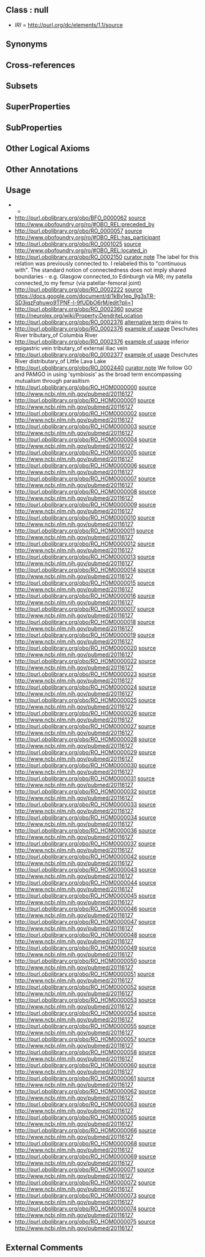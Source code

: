 
## Class : null

 * *IRI* = http://purl.org/dc/elements/1.1/source

## Synonyms


## Cross-references


## Subsets


## SuperProperties


## SubProperties


## Other Logical Axioms


## Other Annotations


## Usage

 * -
 * http://purl.obolibrary.org/obo/BFO_0000062 [source](../../ce/source.md) http://www.obofoundry.org/ro/#OBO_REL:preceded_by
 * http://purl.obolibrary.org/obo/RO_0000057 [source](../../ce/source.md) http://www.obofoundry.org/ro/#OBO_REL:has_participant
 * http://purl.obolibrary.org/obo/RO_0001025 [source](../../ce/source.md) http://www.obofoundry.org/ro/#OBO_REL:located_in
 * http://purl.obolibrary.org/obo/RO_0002150 [curator note](../../IAO/32/IAO_0000232.md) The label for this relation was previously connected to. I relabeled this to "continuous with". The standard notion of connectedness does not imply shared boundaries - e.g. Glasgow connected_to Edinburgh via M8; my patella connected_to my femur (via patellar-femoral joint)
 * http://purl.obolibrary.org/obo/RO_0002222 [source](../../ce/source.md) https://docs.google.com/document/d/1kBv1ep_9g3sTR-SD3jqzFqhuwo9TPNF-l-9fUDbO6rM/edit?pli=1
 * http://purl.obolibrary.org/obo/RO_0002360 [source](../../ce/source.md) http://neurolex.org/wiki/Property:DendriteLocation
 * http://purl.obolibrary.org/obo/RO_0002376 [alternative term](../../IAO/18/IAO_0000118.md) drains to
 * http://purl.obolibrary.org/obo/RO_0002376 [example of usage](../../IAO/12/IAO_0000112.md) Deschutes River tributary_of Columbia River
 * http://purl.obolibrary.org/obo/RO_0002376 [example of usage](../../IAO/12/IAO_0000112.md) inferior epigastric vein tributary_of external iliac vein
 * http://purl.obolibrary.org/obo/RO_0002377 [example of usage](../../IAO/12/IAO_0000112.md) Deschutes River distributary_of Little Lava Lake
 * http://purl.obolibrary.org/obo/RO_0002440 [curator note](../../IAO/32/IAO_0000232.md) We follow GO and PAMGO in using 'symbiosis' as the broad term encompassing mutualism through parasitism
 * http://purl.obolibrary.org/obo/RO_HOM0000000 [source](../../ce/source.md) http://www.ncbi.nlm.nih.gov/pubmed/20116127
 * http://purl.obolibrary.org/obo/RO_HOM0000001 [source](../../ce/source.md) http://www.ncbi.nlm.nih.gov/pubmed/20116127
 * http://purl.obolibrary.org/obo/RO_HOM0000002 [source](../../ce/source.md) http://www.ncbi.nlm.nih.gov/pubmed/20116127
 * http://purl.obolibrary.org/obo/RO_HOM0000003 [source](../../ce/source.md) http://www.ncbi.nlm.nih.gov/pubmed/20116127
 * http://purl.obolibrary.org/obo/RO_HOM0000004 [source](../../ce/source.md) http://www.ncbi.nlm.nih.gov/pubmed/20116127
 * http://purl.obolibrary.org/obo/RO_HOM0000005 [source](../../ce/source.md) http://www.ncbi.nlm.nih.gov/pubmed/20116127
 * http://purl.obolibrary.org/obo/RO_HOM0000006 [source](../../ce/source.md) http://www.ncbi.nlm.nih.gov/pubmed/20116127
 * http://purl.obolibrary.org/obo/RO_HOM0000007 [source](../../ce/source.md) http://www.ncbi.nlm.nih.gov/pubmed/20116127
 * http://purl.obolibrary.org/obo/RO_HOM0000008 [source](../../ce/source.md) http://www.ncbi.nlm.nih.gov/pubmed/20116127
 * http://purl.obolibrary.org/obo/RO_HOM0000009 [source](../../ce/source.md) http://www.ncbi.nlm.nih.gov/pubmed/20116127
 * http://purl.obolibrary.org/obo/RO_HOM0000010 [source](../../ce/source.md) http://www.ncbi.nlm.nih.gov/pubmed/20116127
 * http://purl.obolibrary.org/obo/RO_HOM0000011 [source](../../ce/source.md) http://www.ncbi.nlm.nih.gov/pubmed/20116127
 * http://purl.obolibrary.org/obo/RO_HOM0000012 [source](../../ce/source.md) http://www.ncbi.nlm.nih.gov/pubmed/20116127
 * http://purl.obolibrary.org/obo/RO_HOM0000013 [source](../../ce/source.md) http://www.ncbi.nlm.nih.gov/pubmed/20116127
 * http://purl.obolibrary.org/obo/RO_HOM0000014 [source](../../ce/source.md) http://www.ncbi.nlm.nih.gov/pubmed/20116127
 * http://purl.obolibrary.org/obo/RO_HOM0000015 [source](../../ce/source.md) http://www.ncbi.nlm.nih.gov/pubmed/20116127
 * http://purl.obolibrary.org/obo/RO_HOM0000016 [source](../../ce/source.md) http://www.ncbi.nlm.nih.gov/pubmed/20116127
 * http://purl.obolibrary.org/obo/RO_HOM0000017 [source](../../ce/source.md) http://www.ncbi.nlm.nih.gov/pubmed/20116127
 * http://purl.obolibrary.org/obo/RO_HOM0000018 [source](../../ce/source.md) http://www.ncbi.nlm.nih.gov/pubmed/20116127
 * http://purl.obolibrary.org/obo/RO_HOM0000019 [source](../../ce/source.md) http://www.ncbi.nlm.nih.gov/pubmed/20116127
 * http://purl.obolibrary.org/obo/RO_HOM0000020 [source](../../ce/source.md) http://www.ncbi.nlm.nih.gov/pubmed/20116127
 * http://purl.obolibrary.org/obo/RO_HOM0000022 [source](../../ce/source.md) http://www.ncbi.nlm.nih.gov/pubmed/20116127
 * http://purl.obolibrary.org/obo/RO_HOM0000023 [source](../../ce/source.md) http://www.ncbi.nlm.nih.gov/pubmed/20116127
 * http://purl.obolibrary.org/obo/RO_HOM0000024 [source](../../ce/source.md) http://www.ncbi.nlm.nih.gov/pubmed/20116127
 * http://purl.obolibrary.org/obo/RO_HOM0000025 [source](../../ce/source.md) http://www.ncbi.nlm.nih.gov/pubmed/20116127
 * http://purl.obolibrary.org/obo/RO_HOM0000026 [source](../../ce/source.md) http://www.ncbi.nlm.nih.gov/pubmed/20116127
 * http://purl.obolibrary.org/obo/RO_HOM0000027 [source](../../ce/source.md) http://www.ncbi.nlm.nih.gov/pubmed/20116127
 * http://purl.obolibrary.org/obo/RO_HOM0000028 [source](../../ce/source.md) http://www.ncbi.nlm.nih.gov/pubmed/20116127
 * http://purl.obolibrary.org/obo/RO_HOM0000029 [source](../../ce/source.md) http://www.ncbi.nlm.nih.gov/pubmed/20116127
 * http://purl.obolibrary.org/obo/RO_HOM0000030 [source](../../ce/source.md) http://www.ncbi.nlm.nih.gov/pubmed/20116127
 * http://purl.obolibrary.org/obo/RO_HOM0000031 [source](../../ce/source.md) http://www.ncbi.nlm.nih.gov/pubmed/20116127
 * http://purl.obolibrary.org/obo/RO_HOM0000032 [source](../../ce/source.md) http://www.ncbi.nlm.nih.gov/pubmed/20116127
 * http://purl.obolibrary.org/obo/RO_HOM0000033 [source](../../ce/source.md) http://www.ncbi.nlm.nih.gov/pubmed/20116127
 * http://purl.obolibrary.org/obo/RO_HOM0000034 [source](../../ce/source.md) http://www.ncbi.nlm.nih.gov/pubmed/20116127
 * http://purl.obolibrary.org/obo/RO_HOM0000036 [source](../../ce/source.md) http://www.ncbi.nlm.nih.gov/pubmed/20116127
 * http://purl.obolibrary.org/obo/RO_HOM0000037 [source](../../ce/source.md) http://www.ncbi.nlm.nih.gov/pubmed/20116127
 * http://purl.obolibrary.org/obo/RO_HOM0000042 [source](../../ce/source.md) http://www.ncbi.nlm.nih.gov/pubmed/20116127
 * http://purl.obolibrary.org/obo/RO_HOM0000043 [source](../../ce/source.md) http://www.ncbi.nlm.nih.gov/pubmed/20116127
 * http://purl.obolibrary.org/obo/RO_HOM0000044 [source](../../ce/source.md) http://www.ncbi.nlm.nih.gov/pubmed/20116127
 * http://purl.obolibrary.org/obo/RO_HOM0000045 [source](../../ce/source.md) http://www.ncbi.nlm.nih.gov/pubmed/20116127
 * http://purl.obolibrary.org/obo/RO_HOM0000046 [source](../../ce/source.md) http://www.ncbi.nlm.nih.gov/pubmed/20116127
 * http://purl.obolibrary.org/obo/RO_HOM0000047 [source](../../ce/source.md) http://www.ncbi.nlm.nih.gov/pubmed/20116127
 * http://purl.obolibrary.org/obo/RO_HOM0000048 [source](../../ce/source.md) http://www.ncbi.nlm.nih.gov/pubmed/20116127
 * http://purl.obolibrary.org/obo/RO_HOM0000049 [source](../../ce/source.md) http://www.ncbi.nlm.nih.gov/pubmed/20116127
 * http://purl.obolibrary.org/obo/RO_HOM0000050 [source](../../ce/source.md) http://www.ncbi.nlm.nih.gov/pubmed/20116127
 * http://purl.obolibrary.org/obo/RO_HOM0000051 [source](../../ce/source.md) http://www.ncbi.nlm.nih.gov/pubmed/20116127
 * http://purl.obolibrary.org/obo/RO_HOM0000052 [source](../../ce/source.md) http://www.ncbi.nlm.nih.gov/pubmed/20116127
 * http://purl.obolibrary.org/obo/RO_HOM0000053 [source](../../ce/source.md) http://www.ncbi.nlm.nih.gov/pubmed/20116127
 * http://purl.obolibrary.org/obo/RO_HOM0000054 [source](../../ce/source.md) http://www.ncbi.nlm.nih.gov/pubmed/20116127
 * http://purl.obolibrary.org/obo/RO_HOM0000055 [source](../../ce/source.md) http://www.ncbi.nlm.nih.gov/pubmed/20116127
 * http://purl.obolibrary.org/obo/RO_HOM0000057 [source](../../ce/source.md) http://www.ncbi.nlm.nih.gov/pubmed/20116127
 * http://purl.obolibrary.org/obo/RO_HOM0000058 [source](../../ce/source.md) http://www.ncbi.nlm.nih.gov/pubmed/20116127
 * http://purl.obolibrary.org/obo/RO_HOM0000060 [source](../../ce/source.md) http://www.ncbi.nlm.nih.gov/pubmed/20116127
 * http://purl.obolibrary.org/obo/RO_HOM0000061 [source](../../ce/source.md) http://www.ncbi.nlm.nih.gov/pubmed/20116127
 * http://purl.obolibrary.org/obo/RO_HOM0000062 [source](../../ce/source.md) http://www.ncbi.nlm.nih.gov/pubmed/20116127
 * http://purl.obolibrary.org/obo/RO_HOM0000063 [source](../../ce/source.md) http://www.ncbi.nlm.nih.gov/pubmed/20116127
 * http://purl.obolibrary.org/obo/RO_HOM0000065 [source](../../ce/source.md) http://www.ncbi.nlm.nih.gov/pubmed/20116127
 * http://purl.obolibrary.org/obo/RO_HOM0000066 [source](../../ce/source.md) http://www.ncbi.nlm.nih.gov/pubmed/20116127
 * http://purl.obolibrary.org/obo/RO_HOM0000068 [source](../../ce/source.md) http://www.ncbi.nlm.nih.gov/pubmed/20116127
 * http://purl.obolibrary.org/obo/RO_HOM0000069 [source](../../ce/source.md) http://www.ncbi.nlm.nih.gov/pubmed/20116127
 * http://purl.obolibrary.org/obo/RO_HOM0000071 [source](../../ce/source.md) http://www.ncbi.nlm.nih.gov/pubmed/20116127
 * http://purl.obolibrary.org/obo/RO_HOM0000072 [source](../../ce/source.md) http://www.ncbi.nlm.nih.gov/pubmed/20116127
 * http://purl.obolibrary.org/obo/RO_HOM0000073 [source](../../ce/source.md) http://www.ncbi.nlm.nih.gov/pubmed/20116127
 * http://purl.obolibrary.org/obo/RO_HOM0000074 [source](../../ce/source.md) http://www.ncbi.nlm.nih.gov/pubmed/20116127
 * http://purl.obolibrary.org/obo/RO_HOM0000075 [source](../../ce/source.md) http://www.ncbi.nlm.nih.gov/pubmed/20116127

## External Comments

